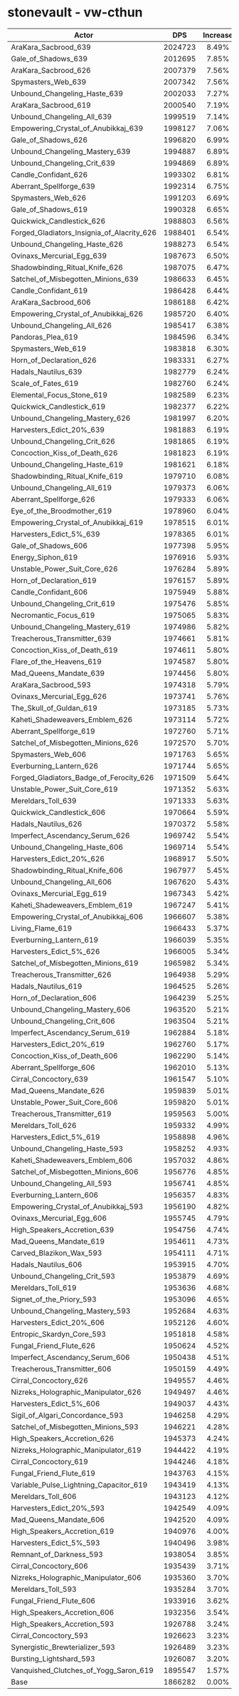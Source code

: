 # stonevault - vw-cthun
| Actor | DPS | Increase |
|---|:---:|:---:|
|AraKara_Sacbrood_639|2024723|8.49%|
|Gale_of_Shadows_639|2012695|7.85%|
|AraKara_Sacbrood_626|2007379|7.56%|
|Spymasters_Web_639|2007342|7.56%|
|Unbound_Changeling_Haste_639|2002033|7.27%|
|AraKara_Sacbrood_619|2000540|7.19%|
|Unbound_Changeling_All_639|1999519|7.14%|
|Empowering_Crystal_of_Anubikkaj_639|1998127|7.06%|
|Gale_of_Shadows_626|1996820|6.99%|
|Unbound_Changeling_Mastery_639|1994887|6.89%|
|Unbound_Changeling_Crit_639|1994869|6.89%|
|Candle_Confidant_626|1993302|6.81%|
|Aberrant_Spellforge_639|1992314|6.75%|
|Spymasters_Web_626|1991203|6.69%|
|Gale_of_Shadows_619|1990328|6.65%|
|Quickwick_Candlestick_626|1988803|6.56%|
|Forged_Gladiators_Insignia_of_Alacrity_626|1988401|6.54%|
|Unbound_Changeling_Haste_626|1988273|6.54%|
|Ovinaxs_Mercurial_Egg_639|1987673|6.50%|
|Shadowbinding_Ritual_Knife_626|1987075|6.47%|
|Satchel_of_Misbegotten_Minions_639|1986633|6.45%|
|Candle_Confidant_619|1986428|6.44%|
|AraKara_Sacbrood_606|1986188|6.42%|
|Empowering_Crystal_of_Anubikkaj_626|1985720|6.40%|
|Unbound_Changeling_All_626|1985417|6.38%|
|Pandoras_Plea_619|1984596|6.34%|
|Spymasters_Web_619|1983818|6.30%|
|Horn_of_Declaration_626|1983331|6.27%|
|Hadals_Nautilus_639|1982779|6.24%|
|Scale_of_Fates_619|1982760|6.24%|
|Elemental_Focus_Stone_619|1982589|6.23%|
|Quickwick_Candlestick_619|1982377|6.22%|
|Unbound_Changeling_Mastery_626|1981997|6.20%|
|Harvesters_Edict_20%_639|1981883|6.19%|
|Unbound_Changeling_Crit_626|1981865|6.19%|
|Concoction_Kiss_of_Death_626|1981823|6.19%|
|Unbound_Changeling_Haste_619|1981621|6.18%|
|Shadowbinding_Ritual_Knife_619|1979710|6.08%|
|Unbound_Changeling_All_619|1979373|6.06%|
|Aberrant_Spellforge_626|1979333|6.06%|
|Eye_of_the_Broodmother_619|1978960|6.04%|
|Empowering_Crystal_of_Anubikkaj_619|1978515|6.01%|
|Harvesters_Edict_5%_639|1978365|6.01%|
|Gale_of_Shadows_606|1977398|5.95%|
|Energy_Siphon_619|1976916|5.93%|
|Unstable_Power_Suit_Core_626|1976284|5.89%|
|Horn_of_Declaration_619|1976157|5.89%|
|Candle_Confidant_606|1975949|5.88%|
|Unbound_Changeling_Crit_619|1975476|5.85%|
|Necromantic_Focus_619|1975065|5.83%|
|Unbound_Changeling_Mastery_619|1974986|5.82%|
|Treacherous_Transmitter_639|1974661|5.81%|
|Concoction_Kiss_of_Death_619|1974611|5.80%|
|Flare_of_the_Heavens_619|1974587|5.80%|
|Mad_Queens_Mandate_639|1974456|5.80%|
|AraKara_Sacbrood_593|1974318|5.79%|
|Ovinaxs_Mercurial_Egg_626|1973741|5.76%|
|The_Skull_of_Guldan_619|1973185|5.73%|
|Kaheti_Shadeweavers_Emblem_626|1973114|5.72%|
|Aberrant_Spellforge_619|1972760|5.71%|
|Satchel_of_Misbegotten_Minions_626|1972570|5.70%|
|Spymasters_Web_606|1971763|5.65%|
|Everburning_Lantern_626|1971744|5.65%|
|Forged_Gladiators_Badge_of_Ferocity_626|1971509|5.64%|
|Unstable_Power_Suit_Core_619|1971352|5.63%|
|Mereldars_Toll_639|1971333|5.63%|
|Quickwick_Candlestick_606|1970664|5.59%|
|Hadals_Nautilus_626|1970372|5.58%|
|Imperfect_Ascendancy_Serum_626|1969742|5.54%|
|Unbound_Changeling_Haste_606|1969714|5.54%|
|Harvesters_Edict_20%_626|1968917|5.50%|
|Shadowbinding_Ritual_Knife_606|1967977|5.45%|
|Unbound_Changeling_All_606|1967620|5.43%|
|Ovinaxs_Mercurial_Egg_619|1967343|5.42%|
|Kaheti_Shadeweavers_Emblem_619|1967247|5.41%|
|Empowering_Crystal_of_Anubikkaj_606|1966607|5.38%|
|Living_Flame_619|1966433|5.37%|
|Everburning_Lantern_619|1966039|5.35%|
|Harvesters_Edict_5%_626|1966005|5.34%|
|Satchel_of_Misbegotten_Minions_619|1965982|5.34%|
|Treacherous_Transmitter_626|1964938|5.29%|
|Hadals_Nautilus_619|1964525|5.26%|
|Horn_of_Declaration_606|1964239|5.25%|
|Unbound_Changeling_Mastery_606|1963520|5.21%|
|Unbound_Changeling_Crit_606|1963504|5.21%|
|Imperfect_Ascendancy_Serum_619|1962884|5.18%|
|Harvesters_Edict_20%_619|1962760|5.17%|
|Concoction_Kiss_of_Death_606|1962290|5.14%|
|Aberrant_Spellforge_606|1962010|5.13%|
|Cirral_Concoctory_639|1961547|5.10%|
|Mad_Queens_Mandate_626|1959839|5.01%|
|Unstable_Power_Suit_Core_606|1959820|5.01%|
|Treacherous_Transmitter_619|1959563|5.00%|
|Mereldars_Toll_626|1959332|4.99%|
|Harvesters_Edict_5%_619|1958898|4.96%|
|Unbound_Changeling_Haste_593|1958252|4.93%|
|Kaheti_Shadeweavers_Emblem_606|1957032|4.86%|
|Satchel_of_Misbegotten_Minions_606|1956776|4.85%|
|Unbound_Changeling_All_593|1956741|4.85%|
|Everburning_Lantern_606|1956357|4.83%|
|Empowering_Crystal_of_Anubikkaj_593|1956190|4.82%|
|Ovinaxs_Mercurial_Egg_606|1955745|4.79%|
|High_Speakers_Accretion_639|1954756|4.74%|
|Mad_Queens_Mandate_619|1954611|4.73%|
|Carved_Blazikon_Wax_593|1954111|4.71%|
|Hadals_Nautilus_606|1953915|4.70%|
|Unbound_Changeling_Crit_593|1953879|4.69%|
|Mereldars_Toll_619|1953636|4.68%|
|Signet_of_the_Priory_593|1953096|4.65%|
|Unbound_Changeling_Mastery_593|1952684|4.63%|
|Harvesters_Edict_20%_606|1952126|4.60%|
|Entropic_Skardyn_Core_593|1951818|4.58%|
|Fungal_Friend_Flute_626|1950624|4.52%|
|Imperfect_Ascendancy_Serum_606|1950438|4.51%|
|Treacherous_Transmitter_606|1950159|4.49%|
|Cirral_Concoctory_626|1949557|4.46%|
|Nizreks_Holographic_Manipulator_626|1949497|4.46%|
|Harvesters_Edict_5%_606|1949037|4.43%|
|Sigil_of_Algari_Concordance_593|1946258|4.29%|
|Satchel_of_Misbegotten_Minions_593|1946221|4.28%|
|High_Speakers_Accretion_626|1945373|4.24%|
|Nizreks_Holographic_Manipulator_619|1944422|4.19%|
|Cirral_Concoctory_619|1944246|4.18%|
|Fungal_Friend_Flute_619|1943763|4.15%|
|Variable_Pulse_Lightning_Capacitor_619|1943419|4.13%|
|Mereldars_Toll_606|1943123|4.12%|
|Harvesters_Edict_20%_593|1942549|4.09%|
|Mad_Queens_Mandate_606|1942520|4.09%|
|High_Speakers_Accretion_619|1940976|4.00%|
|Harvesters_Edict_5%_593|1940496|3.98%|
|Remnant_of_Darkness_593|1938054|3.85%|
|Cirral_Concoctory_606|1935439|3.71%|
|Nizreks_Holographic_Manipulator_606|1935360|3.70%|
|Mereldars_Toll_593|1935284|3.70%|
|Fungal_Friend_Flute_606|1933916|3.62%|
|High_Speakers_Accretion_606|1932356|3.54%|
|High_Speakers_Accretion_593|1926788|3.24%|
|Cirral_Concoctory_593|1926623|3.23%|
|Synergistic_Brewterializer_593|1926489|3.23%|
|Bursting_Lightshard_593|1926087|3.20%|
|Vanquished_Clutches_of_Yogg_Saron_619|1895547|1.57%|
|Base|1866282|0.00%|
